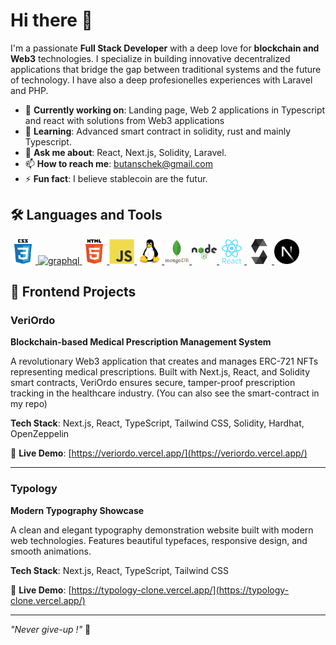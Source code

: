 # Hi there 👋 

I'm a passionate **Full Stack Developer** with a deep love for **blockchain and Web3** technologies. I specialize in building innovative decentralized applications that bridge the gap between traditional systems and the future of technology. I have also
a deep profesionelles experiences with Laravel and PHP.

- 🔭 **Currently working on**: Landing page, Web 2 applications in Typescript and react with solutions from Web3 applications
- 🌱 **Learning**: Advanced smart contract in solidity, rust and mainly Typescript.
- 💬 **Ask me about**: React, Next.js, Solidity, Laravel.
- 📫 **How to reach me**: [butanschek@gmail.com](mailto:butanschek@gmail.com)
- ⚡ **Fun fact**: I believe stablecoin are the futur.

## 🛠️ Languages and Tools

<p align="left">
  <a href="https://www.w3schools.com/css/" target="_blank" rel="noreferrer">
    <img src="https://raw.githubusercontent.com/devicons/devicon/master/icons/css3/css3-original-wordmark.svg" alt="css3" width="40" height="40"/>
  </a>
  <a href="https://graphql.org" target="_blank" rel="noreferrer">
    <img src="https://www.vectorlogo.zone/logos/graphql/graphql-icon.svg" alt="graphql" width="40" height="40"/>
  </a>
  <a href="https://www.w3.org/html/" target="_blank" rel="noreferrer">
    <img src="https://raw.githubusercontent.com/devicons/devicon/master/icons/html5/html5-original-wordmark.svg" alt="html5" width="40" height="40"/>
  </a>
  <a href="https://developer.mozilla.org/en-US/docs/Web/JavaScript" target="_blank" rel="noreferrer">
    <img src="https://raw.githubusercontent.com/devicons/devicon/master/icons/javascript/javascript-original.svg" alt="javascript" width="40" height="40"/>
  </a>
  <a href="https://www.linux.org/" target="_blank" rel="noreferrer">
    <img src="https://raw.githubusercontent.com/devicons/devicon/master/icons/linux/linux-original.svg" alt="linux" width="40" height="40"/>
  </a>
  <a href="https://www.mongodb.com/" target="_blank" rel="noreferrer">
    <img src="https://raw.githubusercontent.com/devicons/devicon/master/icons/mongodb/mongodb-original-wordmark.svg" alt="mongodb" width="40" height="40"/>
  </a>
  <a href="https://nodejs.org" target="_blank" rel="noreferrer">
    <img src="https://raw.githubusercontent.com/devicons/devicon/master/icons/nodejs/nodejs-original-wordmark.svg" alt="nodejs" width="40" height="40"/>
  </a>
  <a href="https://reactjs.org/" target="_blank" rel="noreferrer">
    <img src="https://raw.githubusercontent.com/devicons/devicon/master/icons/react/react-original-wordmark.svg" alt="react" width="40" height="40"/>
  </a>
  <a href="https://soliditylang.org/" target="_blank" rel="noreferrer">
    <img src="https://raw.githubusercontent.com/devicons/devicon/master/icons/solidity/solidity-original.svg" alt="solidity" width="40" height="40"/>
  </a>
  <a href="https://nextjs.org/" target="_blank" rel="noreferrer">
    <img src="https://raw.githubusercontent.com/devicons/devicon/master/icons/nextjs/nextjs-original.svg" alt="nextjs" width="40" height="40"/>
  </a>
</p>


## 🚀 Frontend Projects

### VeriOrdo
**Blockchain-based Medical Prescription Management System**

A revolutionary Web3 application that creates and manages ERC-721 NFTs representing medical prescriptions. Built with Next.js, React, and Solidity smart contracts, VeriOrdo ensures secure, tamper-proof prescription tracking in the healthcare industry. (You can also see the smart-contract in my repo)

**Tech Stack**: Next.js, React, TypeScript, Tailwind CSS, Solidity, Hardhat, OpenZeppelin

🔗 **Live Demo**: [https://veriordo.vercel.app/](https://veriordo.vercel.app/)

---

### Typology
**Modern Typography Showcase**

A clean and elegant typography demonstration website built with modern web technologies. Features beautiful typefaces, responsive design, and smooth animations.

**Tech Stack**: Next.js, React, TypeScript, Tailwind CSS

🔗 **Live Demo**: [https://typology-clone.vercel.app/](https://typology-clone.vercel.app/)

---

*"Never give-up !"* 🚀

